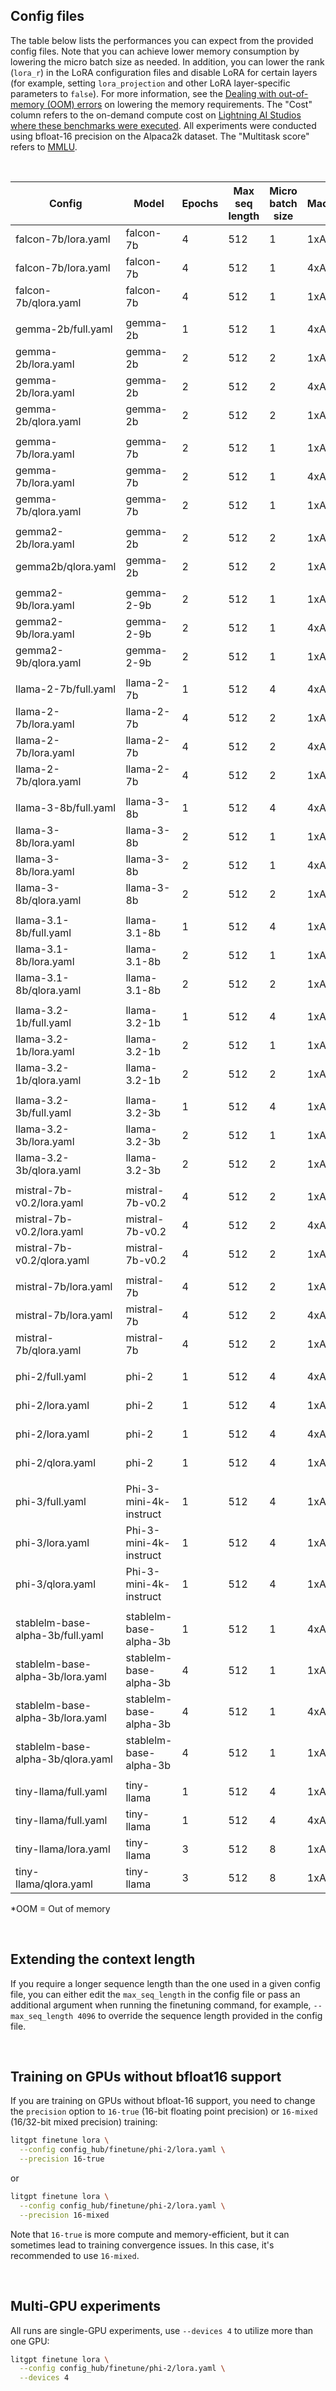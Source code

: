 ## Config files

The table below lists the performances you can expect from the provided config files. Note that you can achieve lower memory consumption by lowering the micro batch size as needed. In addition, you can lower the rank (`lora_r`) in the LoRA configuration files and disable LoRA for certain layers (for example, setting `lora_projection` and other LoRA layer-specific parameters to `false`).
For more information, see the [Dealing with out-of-memory (OOM) errors](../../tutorials/oom.md) on lowering the memory requirements.
The "Cost" column refers to the on-demand compute cost on [Lightning AI Studios where these benchmarks were executed](https://lightning.ai/lightning-ai/studios/automated-benchmarks-for-litgpt).
All experiments were conducted using bfloat-16 precision on the Alpaca2k dataset. The "Multitask score" refers to [MMLU](https://arxiv.org/abs/2009.03300).

&nbsp;

| Config                            | Model                  | Epochs | Max seq length | Micro batch size | Machine | Training runtime | Cost | Peak memory | Validation loss | Validation perplexity | Multitask score (MMLU) |
| --------------------------------- | ---------------------- | ------ | -------------- | ---------------- | ------- | ---------------- | ---- | ----------- | --------------- | --------------------- | --------------- |
| falcon-7b/lora.yaml               | falcon-7b              | 4      | 512            | 1                | 1xA10G  | 24.84 min        | $0.7 | 16.69 GB    | 0.945           | 2.573                 | 26.2%           |
| falcon-7b/lora.yaml               | falcon-7b              | 4      | 512            | 1                | 4xA10G  | 24.94 min        | $2.0 | 16.69 GB    | 0.945           | 2.573                 | 26.4%           |
| falcon-7b/qlora.yaml              | falcon-7b              | 4      | 512            | 1                | 1xA10G  | 50.85 min        | $1.5 | 9.44 GB     | 0.993           | 2.699                 | 26.3%           |
|                                   |                        |        |                |                  |         |                  |      |             |                 |                       |                 |
| gemma-2b/full.yaml                | gemma-2b               | 1      | 512            | 1                | 4xA10G  | 14.06 min        | $1.1 | 17.43 GB    | 1.021           | 2.777                 | 32.4%           |
| gemma-2b/lora.yaml                | gemma-2b               | 2      | 512            | 2                | 1xA10G  | 9.41 min         | $0.3 | 12.62 GB    | 0.981           | 2.666                 | 34.4%           |
| gemma-2b/lora.yaml                | gemma-2b               | 2      | 512            | 2                | 4xA10G  | 9.41 min         | $0.8 | 12.62 GB    | 0.981           | 2.667                 | 34.0%           |
| gemma-2b/qlora.yaml               | gemma-2b               | 2      | 512            | 2                | 1xA10G  | 12.91 min        | $0.4 | 11.58 GB    | 1.085           | 2.959                 | 36.4%           |
|                                   |                        |        |                |                  |         |                  |      |             |                 |                       |                 |
| gemma-7b/lora.yaml                | gemma-7b               | 2      | 512            | 1                | 1xA10G  | OOM              | OOM  | OOM         | OOM             | OOM                   |                 |
| gemma-7b/lora.yaml                | gemma-7b               | 2      | 512            | 1                | 4xA10G  | OOM              | OOM  | OOM         | OOM             | OOM                   |                 |
| gemma-7b/qlora.yaml               | gemma-7b               | 2      | 512            | 1                | 1xA10G  | 43.58 min        | $1.3 | 17.18 GB    | 0.973           | 2.646                 | 62.45%          |
|                                   |                        |        |                |                  |         |                  |      |             |                 |                       |                 |
| gemma2-2b/lora.yaml               | gemma-2b               | 2      | 512            | 2                | 1xA10G  | 11.96 min        | $0.4 | 14.31 GB    | 0.951           | 2.589                 | 23.84%          |
| gemma2b/qlora.yaml                | gemma-2b               | 2      | 512            | 2                | 1xA10G  | 16.06 min        | $0.5 | 13.52 GB    | 0.983           | 2.673                 | 24.12%          |
|                                   |                        |        |                |                  |         |                  |      |             |                 |                       |                 |
| gemma2-9b/lora.yaml               | gemma-2-9b             | 2      | 512            | 1                | 1xA10G  | OOM              | OOM  | OOM         | OOM             | OOM                   |                 |
| gemma2-9b/lora.yaml               | gemma-2-9b             | 2      | 512            | 1                | 4xA10G  | OOM              | OOM  | OOM         | OOM             | OOM                   |                 |
| gemma2-9b/qlora.yaml              | gemma-2-9b             | 2      | 512            | 1                | 1xA10G  | 50.01 min        | $4.0 | 20.92 GB    | 0.852           | 2.345                 | 24.2%           |
|                                   |                        |        |                |                  |         |                  |      |             |                 |                       |                 |
| llama-2-7b/full.yaml              | llama-2-7b             | 1      | 512            | 4                | 4xA10G  | OOM              | OOM  | OOM         | OOM             | OOM                   |                 |
| llama-2-7b/lora.yaml              | llama-2-7b             | 4      | 512            | 2                | 1xA10G  | 32.82 min        | $1.0 | 19.77 GB    | 0.802           | 2.230                 | 40.3%           |
| llama-2-7b/lora.yaml              | llama-2-7b             | 4      | 512            | 2                | 4xA10G  | 32.83 min        | $2.6 | 19.77 GB    | 0.802           | 2.229                 | 40.2%           |
| llama-2-7b/qlora.yaml             | llama-2-7b             | 4      | 512            | 2                | 1xA10G  | 45.67 min        | $1.4 | 13.68 GB    | 0.814           | 2.258                 | 38.6%           |
|                                   |                        |        |                |                  |         |                  |      |             |                 |                       |                 |
| llama-3-8b/full.yaml              | llama-3-8b             | 1      | 512            | 4                | 4xA10G  | OOM              | OOM  | OOM         | OOM             | OOM                   |                 |
| llama-3-8b/lora.yaml              | llama-3-8b             | 2      | 512            | 1                | 1xA10G  | 14.79 min        | $0.4 | 19.73 GB    | 0.888           | 2.431                 | 62.4%           |
| llama-3-8b/lora.yaml              | llama-3-8b             | 2      | 512            | 1                | 4xA10G  | 14.88 min        | $1.2 | 19.73 GB    | 0.889           | 2.432                 | 62.5%           |
| llama-3-8b/qlora.yaml             | llama-3-8b             | 2      | 512            | 2                | 1xA10G  | 22.24 min        | $0.7 | 17.41 GB    | 0.939           | 2.558                 | 62.2%           |
|                                   |                        |        |                |                  |         |                  |      |            |                 |                        |                 |
| llama-3.1-8b/full.yaml            | llama-3.1-8b           | 1      | 512            | 4                | 1xA10G  | OOM              | OOM  | OOM         | OOM             | OOM                   | OOM             |
| llama-3.1-8b/lora.yaml            | llama-3.1-8b           | 2      | 512            | 1                | 1xA10G  | 13.36 min        | $1.1 | 19.73 GB    | 0.878           | 2.406                 | xx.xx           |
| llama-3.1-8b/qlora.yaml           | llama-3.1-8b           | 2      | 512            | 2                | 1xA10G  | 21.81 min        | $0.7 | 17.41 GB    | 0.928           | 2.529                 | xx.xx           |
|                                   |                        |        |                |                  |         |                  |      |             |                 |                       |                 |
| llama-3.2-1b/full.yaml            | llama-3.2-1b           | 1      | 512            | 4                | 1xA10G  |  2.01 min        | $0.1 |  8.70 GB    | 1.442           | 4.229                 | 38.21%          |
| llama-3.2-1b/lora.yaml            | llama-3.2-1b           | 2      | 512            | 1                | 1xA10G  |  4.17 min        | $0.4 |  4.49 GB    | 1.114           | 3.046                 | 36.87%          |
| llama-3.2-1b/qlora.yaml           | llama-3.2-1b           | 2      | 512            | 2                | 1xA10G  |  6.20 min        | $0.6 |  5.53 GB    | 1.201           | 3.322                 | 36.49%          |
|                                   |                        |        |                |                  |         |                  |      |             |                 |                       |                 |
| llama-3.2-3b/full.yaml            | llama-3.2-3b           | 1      | 512            | 4                | 1xA10G  |  4.71 min        | $0.4 | 16.51 GB    | 1.255           | 3.509                 | 54.69%          |
| llama-3.2-3b/lora.yaml            | llama-3.2-3b           | 2      | 512            | 1                | 1xA10G  |  8.31 min        | $0.8 |  9.67 GB    | 0.973           | 2.647                 | 54.77%          |
| llama-3.2-3b/qlora.yaml           | llama-3.2-3b           | 2      | 512            | 2                | 1xA10G  | 14.89 min        | $1.4 | 10.30 GB    | 1.031           | 2.804                 | 55.08%          |
|                                   |                        |        |                |                  |         |                  |      |             |                 |                       |                 |
| mistral-7b-v0.2/lora.yaml         | mistral-7b-v0.2        | 4      | 512            | 2                | 1xA10G  | 31.00 min        | $0.9 | 20.66 GB    | 0.801           | 2.228                 | 55.7%           |
| mistral-7b-v0.2/lora.yaml         | mistral-7b-v0.2        | 4      | 512            | 2                | 4xA10G  | 31.00 min        | $2.5 | 20.66 GB    | 0.802           | 2.229                 | 55.5%           |
| mistral-7b-v0.2/qlora.yaml        | mistral-7b-v0.2        | 4      | 512            | 2                | 1xA10G  | 44.75 min        | $1.3 | 14.29 GB    | 0.813           | 2.255                 | 56.5%           |
|                                   |                        |        |                |                  |         |                  |      |             |                 |                       |                 |
| mistral-7b/lora.yaml              | mistral-7b             | 4      | 512            | 2                | 1xA10G  | 31.01 min        | $0.9 | 20.66 GB    | 0.794           | 2.211                 | 57.9%           |
| mistral-7b/lora.yaml              | mistral-7b             | 4      | 512            | 2                | 4xA10G  | 31.03 min        | $2.5 | 20.66 GB    | 0.796           | 2.218                 | 57.9%           |
| mistral-7b/qlora.yaml             | mistral-7b             | 4      | 512            | 2                | 1xA10G  | 44.75 min        | $1.3 | 14.29 GB    | 0.803           | 2.231                 | 57.9%           |
|                                   |                        |        |                |                  |         |                  |      |             |                 |                       |                 |
| phi-2/full.yaml                   | phi-2                  | 1      | 512            | 4                | 4xA10G  | 11.87 min        | $1.0 | 14.44 GB    | 1.305           | 3.688                 | 38.4%           |
| phi-2/lora.yaml                   | phi-2                  | 1      | 512            | 4                | 1xA10G  | 3.78 min         | $0.1 | 13.98 GB    | 0.819           | 2.269                 | 53.0%           |
| phi-2/lora.yaml                   | phi-2                  | 1      | 512            | 4                | 4xA10G  | 3.78 min         | $0.3 | 13.98 GB    | 0.820           | 2.271                 | 52.4%           |
| phi-2/qlora.yaml                  | phi-2                  | 1      | 512            | 4                | 1xA10G  | 4.51 min         | $0.1 | 14.27 GB    | 0.837           | 2.310                 | 52.3%           |
|                                   |                        |        |                |                  |         |                  |      |             |                 |                       |                 |
| phi-3/full.yaml                   | Phi-3-mini-4k-instruct | 1      | 512            | 4                | 1xA10G  | 6.93 min         | $0.2 | 17.01 GB    | 0.714           | 2.043                 | 69.81%          |
| phi-3/lora.yaml                   | Phi-3-mini-4k-instruct | 1      | 512            | 4                | 1xA10G  | 6.46 min         | $0.2 | 19.75 GB    | 0.707           | 2.028                 | 69.70%          |
| phi-3/qlora.yaml                  | Phi-3-mini-4k-instruct | 1      | 512            | 4                | 1xA10G  | 7.47 min         | $0.2 | 19.13 GB    | 0.729           | 2.074                 | 68.96%          |
|                                   |                        |        |                |                  |         |                  |      |             |                 |                       |                 |
| stablelm-base-alpha-3b/full.yaml  | stablelm-base-alpha-3b | 1      | 512            | 1                | 4xA10G  | 70.13 min        | $5.6 | 21.23 GB    | 1.513           | 4.540                 | 23.2%           |
| stablelm-base-alpha-3b/lora.yaml  | stablelm-base-alpha-3b | 4      | 512            | 1                | 1xA10G  | 13.07 min        | $0.4 | 8.58 GB     | 1.361           | 3.900                 | 25.9%           |
| stablelm-base-alpha-3b/lora.yaml  | stablelm-base-alpha-3b | 4      | 512            | 1                | 4xA10G  | 13.16 min        | $1.1 | 8.58 GB     | 1.362           | 3.906                 | 25.9%           |
| stablelm-base-alpha-3b/qlora.yaml | stablelm-base-alpha-3b | 4      | 512            | 1                | 1xA10G  | 25.86 min        | $0.8 | 5.24 GB     | 1.388           | 4.009                 | 26.1%           |
|                                   |                        |        |                |                  |         |                  |      |             |                 |                       |                 |
| tiny-llama/full.yaml              | tiny-llama             | 1      | 512            | 4                | 1xA10G  | 2.58 min         | $0.1 | 14.10 GB    | 1.088           | 2.968                 | 24.6%           |
| tiny-llama/full.yaml              | tiny-llama             | 1      | 512            | 4                | 4xA10G  | 2.57 min         | $0.2 | 14.10 GB    | 1.088           | 2.968                 | 24.5%           |
| tiny-llama/lora.yaml              | tiny-llama             | 3      | 512            | 8                | 1xA10G  | 8.09 min         | $0.2 | 13.50 GB    | 1.039           | 2.826                 | 25.5%           |
| tiny-llama/qlora.yaml             | tiny-llama             | 3      | 512            | 8                | 1xA10G  | 8.70 min         | $0.3 | 16.24 GB    | 1.056           | 2.874                 | 25.3%           |

*OOM = Out of memory


&nbsp;
## Extending the context length

If you require a longer sequence length than the one used in a given config file, you can either edit the `max_seq_length` in the config file or pass an additional argument when running the finetuning command, for example, `--max_seq_length 4096` to override the sequence length provided in the config file.

&nbsp;
## Training on GPUs without bfloat16 support

If you are training on GPUs without bfloat-16 support, you need to change the `precision` option to `16-true` (16-bit floating point precision) or `16-mixed` (16/32-bit mixed precision) training:

```bash
litgpt finetune lora \
  --config config_hub/finetune/phi-2/lora.yaml \
  --precision 16-true
```
or

```bash
litgpt finetune lora \
  --config config_hub/finetune/phi-2/lora.yaml \
  --precision 16-mixed
```

Note that `16-true` is more compute and memory-efficient, but it can sometimes lead to training convergence issues. In this case, it's recommended to use `16-mixed`.

&nbsp;
## Multi-GPU experiments

All runs are single-GPU experiments, use `--devices 4` to utilize more than one GPU:


```bash
litgpt finetune lora \
  --config config_hub/finetune/phi-2/lora.yaml \
  --devices 4
```
